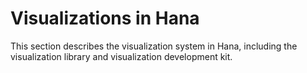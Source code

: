 # Visualizations in Hana
This section describes the visualization system in Hana, including the visualization library and visualization development kit.
